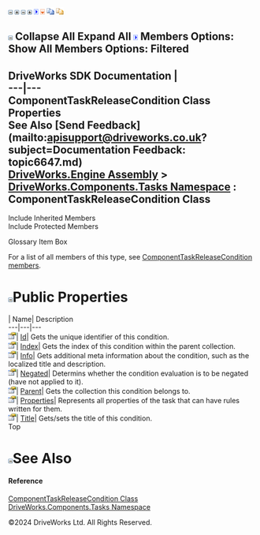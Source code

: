 ![](dotnetimages/collapse.gif) ![](dotnetimages/expand.gif) ![](dotnetimages/collapse.gif) ![](dotnetimages/expand.gif) ![](dotnetimages/drpdown.gif) ![](dotnetimages/drpdown_orange.gif) ![](dotnetimages/copycode.gif) ![](dotnetimages/copycodeHighlight.gif)

![](dotnetimages/collapse.gif) Collapse All Expand All ![](dotnetimages/drpdown.gif) Members Options: Show All  Members Options: Filtered   
---  
DriveWorks SDK Documentation  |   
---|---  
ComponentTaskReleaseCondition Class Properties   
See Also [Send Feedback](mailto:apisupport@driveworks.co.uk?subject=Documentation Feedback: topic6647.md)  
[DriveWorks.Engine Assembly](topic2156.md) > [DriveWorks.Components.Tasks Namespace](topic6391.md) : ComponentTaskReleaseCondition Class  
---  
  
Include Inherited Members    
Include Protected Members    


Glossary Item Box

For a list of all members of this type, see [ComponentTaskReleaseCondition members](topic6648.md).

# ![](dotnetimages/collapse.gif)Public Properties

| Name| Description  
---|---|---  
![Public Property](dotnetimages/publicProperty.gif)| [Id](topic6655.md)| Gets the unique identifier of this condition.   
![Public Property](dotnetimages/publicProperty.gif)| [Index](topic6656.md)| Gets the index of this condition within the parent collection.   
![Public Property](dotnetimages/publicProperty.gif)| [Info](topic6657.md)| Gets additional meta information about the condition, such as the localized title and description.   
![Public Property](dotnetimages/publicProperty.gif)| [Negated](topic6658.md)| Determins whether the condition evaluation is to be negated (have not applied to it).   
![Public Property](dotnetimages/publicProperty.gif)| [Parent](topic6659.md)| Gets the collection this condition belongs to.   
![Public Property](dotnetimages/publicProperty.gif)| [Properties](topic6660.md)| Represents all properties of the task that can have rules written for them.   
![Public Property](dotnetimages/publicProperty.gif)| [Title](topic6661.md)| Gets/sets the title of this condition.   
Top

# ![](dotnetimages/collapse.gif)See Also

#### Reference

[ComponentTaskReleaseCondition Class](topic6647.md)   
[DriveWorks.Components.Tasks Namespace](topic6391.md)

©2024 DriveWorks Ltd. All Rights Reserved.
